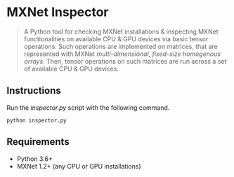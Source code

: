 # MXNet Inspector
> A Python tool for checking MXNet installations & inspecting MXNet functionalities on available CPU & GPU devices via basic tensor operations. Such operations are implemented on matrices, that are represented with MXNet *multi-dimensional, fixed-size homogenous arrays*. Then, tensor operations on such matrices are run across a set of available CPU & GPU devices.

## Instructions
Run the *inspector.py* script with the following command.
```
python inspector.py
```

## Requirements
* Python 3.6+
* MXNet 1.2+ (any CPU or GPU installations)

